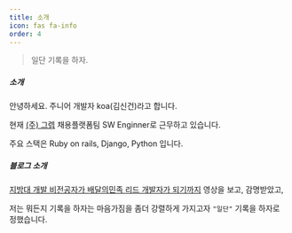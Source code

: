 ```yaml
---
title: 소개
icon: fas fa-info
order: 4
---
```



> 일단 기록을 하자.

##### 소개

안녕하세요. 주니어 개발자 koa(김신건)라고 합니다.

현재 [(주) 그렙](https://www.grepp.co/) 채용플랫폼팀 SW Enginner로 근무하고 있습니다.

주요 스택은 Ruby on rails, Django, Python 입니다.

##### 블로그 소개

[지방대 개발 비전공자가 배달의민족 리드 개발자가 되기까지](https://www.youtube.com/watch?v=V9AGvwPmnZU) 영상을 보고, 감명받았고,

저는 뭐든지 기록을 하자는 마음가짐을 좀더 강렬하게 가지고자 `"일단"` 기록을 하자로 정했습니다.

